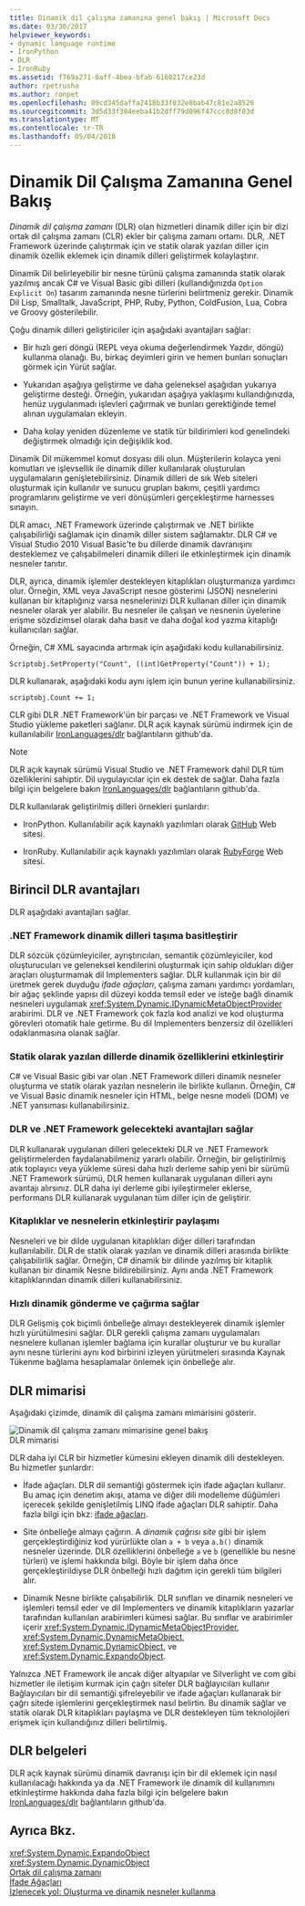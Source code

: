 ```yaml
---
title: Dinamik dil çalışma zamanına genel bakış | Microsoft Docs
ms.date: 03/30/2017
helpviewer_keywords:
- dynamic language runtime
- IronPython
- DLR
- IronRuby
ms.assetid: f769a271-8aff-4bea-bfab-6160217ce23d
author: rpetrusha
ms.author: ronpet
ms.openlocfilehash: 09cd345daffa2418b33f032e8bab47c81e2a8526
ms.sourcegitcommit: 3d5d33f384eeba41b2dff79d096f47ccc8d8f03d
ms.translationtype: MT
ms.contentlocale: tr-TR
ms.lasthandoff: 05/04/2018
---
```

# <a name="dynamic-language-runtime-overview"></a>Dinamik Dil Çalışma Zamanına Genel Bakış
*Dinamik dil çalışma zamanı* (DLR) olan hizmetleri dinamik diller için bir dizi ortak dil çalışma zamanı (CLR) ekler bir çalışma zamanı ortamı. DLR, .NET Framework üzerinde çalıştırmak için ve statik olarak yazılan diller için dinamik özellik eklemek için dinamik dilleri geliştirmek kolaylaştırır.  
  
 Dinamik Dil belirleyebilir bir nesne türünü çalışma zamanında statik olarak yazılmış ancak C# ve Visual Basic gibi dilleri (kullandığınızda `Option Explicit On`) tasarım zamanında nesne türlerini belirtmeniz gerekir. Dinamik Dil Lisp, Smalltalk, JavaScript, PHP, Ruby, Python, ColdFusion, Lua, Cobra ve Groovy gösterilebilir.  
  
 Çoğu dinamik dilleri geliştiriciler için aşağıdaki avantajları sağlar:  
  
-   Bir hızlı geri döngü (REPL veya okuma değerlendirmek Yazdır, döngü) kullanma olanağı. Bu, birkaç deyimleri girin ve hemen bunları sonuçları görmek için Yürüt sağlar.  
  
-   Yukarıdan aşağıya geliştirme ve daha geleneksel aşağıdan yukarıya geliştirme desteği. Örneğin, yukarıdan aşağıya yaklaşımı kullandığınızda, henüz uygulanmadı işlevleri çağırmak ve bunları gerektiğinde temel alınan uygulamaları ekleyin.  
  
-   Daha kolay yeniden düzenleme ve statik tür bildirimleri kod genelindeki değiştirmek olmadığı için değişiklik kod.  
  
 Dinamik Dil mükemmel komut dosyası dili olun. Müşterilerin kolayca yeni komutları ve işlevsellik ile dinamik diller kullanılarak oluşturulan uygulamaların genişletebilirsiniz. Dinamik dilleri de sık Web siteleri oluşturmak için kullanılır ve sunucu grupları bakımı, çeşitli yardımcı programlarını geliştirme ve veri dönüşümleri gerçekleştirme harnesses sınayın.  
  
 DLR amacı, .NET Framework üzerinde çalıştırmak ve .NET birlikte çalışabilirliği sağlamak için dinamik diller sistem sağlamaktır. DLR C# ve Visual Studio 2010 Visual Basic'te bu dillerde dinamik davranışını desteklemez ve çalışabilmeleri dinamik dilleri ile etkinleştirmek için dinamik nesneler tanıtır.  
  
 DLR, ayrıca, dinamik işlemler destekleyen kitaplıkları oluşturmanıza yardımcı olur. Örneğin, XML veya JavaScript nesne gösterimi (JSON) nesnelerini kullanan bir kitaplığınız varsa nesnelerinizi DLR kullanan diller için dinamik nesneler olarak yer alabilir. Bu nesneler ile çalışan ve nesnenin üyelerine erişme sözdizimsel olarak daha basit ve daha doğal kod yazma kitaplığı kullanıcıları sağlar.  
  
 Örneğin, C# XML sayacında artırmak için aşağıdaki kodu kullanabilirsiniz.  
  
 `Scriptobj.SetProperty("Count", ((int)GetProperty("Count")) + 1);`  
  
 DLR kullanarak, aşağıdaki kodu aynı işlem için bunun yerine kullanabilirsiniz.  
  
 `scriptobj.Count += 1;`  
  
 CLR gibi DLR .NET Framework'ün bir parçası ve .NET Framework ve Visual Studio yükleme paketleri sağlanır. DLR açık kaynak sürümü indirmek için de kullanılabilir [IronLanguages/dlr](https://github.com/IronLanguages/dlr) bağlantıların github'da.  
  
> [!NOTE]
>  DLR açık kaynak sürümü Visual Studio ve .NET Framework dahil DLR tüm özelliklerini sahiptir. Dil uygulayıcılar için ek destek de sağlar. Daha fazla bilgi için belgelere bakın [IronLanguages/dlr](https://github.com/IronLanguages/dlr) bağlantıların github'da. 
  
 DLR kullanılarak geliştirilmiş dilleri örnekleri şunlardır:  
  
-   IronPython. Kullanılabilir açık kaynaklı yazılımları olarak [GitHub](https://github.com/IronLanguages/ironpython2) Web sitesi.  
  
-   IronRuby. Kullanılabilir açık kaynaklı yazılımları olarak [RubyForge](http://go.microsoft.com/fwlink/?LinkId=141044) Web sitesi.  
  
## <a name="primary-dlr-advantages"></a>Birincil DLR avantajları  
 DLR aşağıdaki avantajları sağlar.  
  
### <a name="simplifies-porting-dynamic-languages-to-the-net-framework"></a>.NET Framework dinamik dilleri taşıma basitleştirir  
 DLR sözcük çözümleyiciler, ayrıştırıcıları, semantik çözümleyiciler, kod oluşturucuları ve geleneksel kendilerini oluşturmak için sahip oldukları diğer araçları oluşturmamak dil Implementers sağlar. DLR kullanmak için bir dil üretmek gerek duyduğu *ifade ağaçları*, çalışma zamanı yardımcı yordamları, bir ağaç şeklinde yapısı dil düzeyi kodda temsil eder ve isteğe bağlı dinamik nesneleri uygulamak <xref:System.Dynamic.IDynamicMetaObjectProvider> arabirimi. DLR ve .NET Framework çok fazla kod analizi ve kod oluşturma görevleri otomatik hale getirme. Bu dil Implementers benzersiz dil özellikleri odaklanmasına olanak sağlar.  
  
### <a name="enables-dynamic-features-in-statically-typed-languages"></a>Statik olarak yazılan dillerde dinamik özelliklerini etkinleştirir  
 C# ve Visual Basic gibi var olan .NET Framework dilleri dinamik nesneler oluşturma ve statik olarak yazılan nesnelerin ile birlikte kullanın. Örneğin, C# ve Visual Basic dinamik nesneler için HTML, belge nesne modeli (DOM) ve .NET yansıması kullanabilirsiniz.  
  
### <a name="provides-future-benefits-of-the-dlr-and-net-framework"></a>DLR ve .NET Framework gelecekteki avantajları sağlar  
 DLR kullanarak uygulanan dilleri gelecekteki DLR ve .NET Framework geliştirmelerden faydalanabilmeniz yararlı olabilir. Örneğin, bir geliştirilmiş atık toplayıcı veya yükleme süresi daha hızlı derleme sahip yeni bir sürümü .NET Framework sürümü, DLR hemen kullanarak uygulanan dilleri aynı avantajı alırsınız. DLR daha iyi derleme gibi iyileştirmeler eklerse, performans DLR kullanarak uygulanan tüm diller için de geliştirir.  
  
### <a name="enables-sharing-of-libraries-and-objects"></a>Kitaplıklar ve nesnelerin etkinleştirir paylaşımı  
 Nesneleri ve bir dilde uygulanan kitaplıkları diğer dilleri tarafından kullanılabilir. DLR de statik olarak yazılan ve dinamik dilleri arasında birlikte çalışabilirlik sağlar. Örneğin, C# dinamik bir dilinde yazılmış bir kitaplık kullanan bir dinamik Nesne bildirebilirsiniz. Aynı anda .NET Framework kitaplıklarından dinamik dilleri kullanabilirsiniz.  
  
### <a name="provides-fast-dynamic-dispatch-and-invocation"></a>Hızlı dinamik gönderme ve çağırma sağlar  
 DLR Gelişmiş çok biçimli önbelleğe almayı destekleyerek dinamik işlemler hızlı yürütülmesini sağlar. DLR gerekli çalışma zamanı uygulamaları nesnelere kullanan işlemler bağlama için kurallar oluşturur ve bu kurallar aynı nesne türlerini aynı kod birbirini izleyen yürütmeleri sırasında Kaynak Tükenme bağlama hesaplamalar önlemek için önbelleğe alır.  
  
## <a name="dlr-architecture"></a>DLR mimarisi  
 Aşağıdaki çizimde, dinamik dil çalışma zamanı mimarisini gösterir.  
  
 ![Dinamik dil çalışma zamanı mimarisine genel bakış](../../../docs/framework/reflection-and-codedom/media/dlr-archoverview.png "DLR_ArchOverview")  
DLR mimarisi  
  
 DLR daha iyi CLR bir hizmetler kümesini ekleyen dinamik dili destekleyen. Bu hizmetler şunlardır:  
  
-   İfade ağaçları. DLR dil semantiği göstermek için ifade ağaçları kullanır. Bu amaç için denetim akışı, atama ve diğer dili modelleme düğümleri içerecek şekilde genişletilmiş LINQ ifade ağaçları DLR sahiptir. Daha fazla bilgi için bkz: [ifade ağaçları](http://msdn.microsoft.com/library/fb1d3ed8-d5b0-4211-a71f-dd271529294b).  
  
-   Site önbelleğe almayı çağırın. A *dinamik çağrısı site* gibi bir işlem gerçekleştirdiğiniz kod yürürlükte olan `a + b` veya `a.b()` dinamik nesneler üzerinde. DLR özelliklerini önbelleğe `a` ve `b` (genellikle bu nesne türleri) ve işlemi hakkında bilgi. Böyle bir işlem daha önce gerçekleştirildiyse DLR önbelleği hızlı dağıtım için gerekli tüm bilgileri alır.  
  
-   Dinamik Nesne birlikte çalışabilirlik. DLR sınıfları ve dinamik nesneleri ve işlemleri temsil eder ve dil Implementers ve dinamik kitaplıkların yazarlar tarafından kullanılan arabirimleri kümesi sağlar. Bu sınıflar ve arabirimler içerir <xref:System.Dynamic.IDynamicMetaObjectProvider>, <xref:System.Dynamic.DynamicMetaObject>, <xref:System.Dynamic.DynamicObject>, ve <xref:System.Dynamic.ExpandoObject>.  
  
 Yalnızca .NET Framework ile ancak diğer altyapılar ve Silverlight ve com gibi hizmetler ile iletişim kurmak için çağrı siteler DLR bağlayıcıları kullanır Bağlayıcıları bir dil semantiği şifreleyebilir ve ifade ağaçları kullanarak bir çağrı sitede işlemlerini gerçekleştirmek nasıl belirtin. Bu dinamik sağlar ve statik olarak DLR kitaplıkları paylaşma ve DLR destekleyen tüm teknolojileri erişmek için kullandığınız dilleri belirtilmiş.  
  
## <a name="dlr-documentation"></a>DLR belgeleri  
 DLR açık kaynak sürümü dinamik davranışı için bir dil eklemek için nasıl kullanılacağı hakkında ya da .NET Framework ile dinamik dil kullanımını etkinleştirme hakkında daha fazla bilgi için belgelere bakın [IronLanguages/dlr](https://github.com/IronLanguages/dlr/tree/master/Docs) bağlantıların github'da.  
  
## <a name="see-also"></a>Ayrıca Bkz.  
 <xref:System.Dynamic.ExpandoObject>  
 <xref:System.Dynamic.DynamicObject>  
 [Ortak dil çalışma zamanı](../../../docs/standard/clr.md)  
 [İfade Ağaçları](http://msdn.microsoft.com/library/fb1d3ed8-d5b0-4211-a71f-dd271529294b)  
 [İzlenecek yol: Oluşturma ve dinamik nesneler kullanma](~/docs/csharp/programming-guide/types/walkthrough-creating-and-using-dynamic-objects.md)
